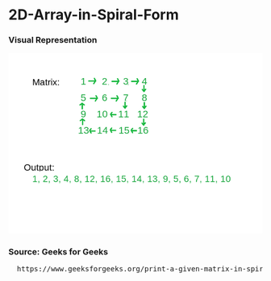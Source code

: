 # 2D-Array-in-Spiral-Form
### Visual Representation
![](algo.png)
### Source: Geeks for Geeks
<pre>
  https://www.geeksforgeeks.org/print-a-given-matrix-in-spiral-form/
</pre>
